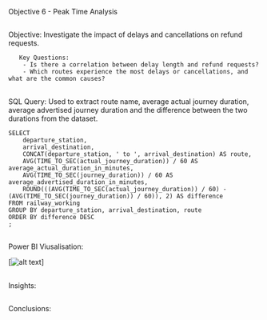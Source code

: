 Objective 6 - Peak Time Analysis
##
Objective: Investigate the impact of delays and cancellations on refund requests.

       Key Questions:
        - Is there a correlation between delay length and refund requests?
        - Which routes experience the most delays or cancellations, and what are the common causes?

##
SQL Query: Used to extract route name, average actual journey duration, average advertised journey duration and the difference between the two durations from the dataset.

```
SELECT
	departure_station,
	arrival_destination,
	CONCAT(departure_station, ' to ', arrival_destination) AS route,
	AVG(TIME_TO_SEC(actual_journey_duration)) / 60 AS average_actual_duration_in_minutes,
	AVG(TIME_TO_SEC(journey_duration)) / 60 AS average_advertised_duration_in_minutes,
	ROUND(((AVG(TIME_TO_SEC(actual_journey_duration)) / 60) - (AVG(TIME_TO_SEC(journey_duration)) / 60)), 2) AS difference
FROM railway_working
GROUP BY departure_station, arrival_destination, route
ORDER BY difference DESC
;
```
##
Power BI Viusalisation:

[![alt text]((https://github.com/tomredfern24/UK-Rail-Ticket-Sales-Analysis-SQL-PowerBI/blob/main/Visualisations/2.%20Peak%20Time%20Analysis%20Dashboard.png))]
##
Insights:

##
Conclusions:
